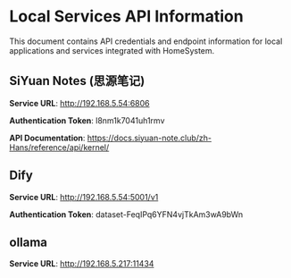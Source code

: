 # Local Services API Information

This document contains API credentials and endpoint information for local applications and services integrated with HomeSystem.

## SiYuan Notes (思源笔记)

**Service URL**: http://192.168.5.54:6806

**Authentication Token**: l8nm1k7041uh1rmv

**API Documentation**: https://docs.siyuan-note.club/zh-Hans/reference/api/kernel/

## Dify

**Service URL**: http://192.168.5.54:5001/v1


**Authentication Token**: dataset-FeqIPq6YFN4vjTkAm3wA9bWn

## ollama

**Service URL**: http://192.168.5.217:11434
